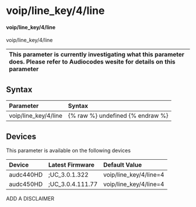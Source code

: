 ﻿---
description: voip/line_key/4/line
search: false
---

# voip/line_key/4/line

#### voip/line_key/4/line

voip/line_key/4/line


| This parameter is currently investigating what this parameter does. Please refer to Audiocodes wesite for details on this parameter | 
| :--- |

## Syntax
| Parameter | Syntax |
| :--- | :--- |
|voip/line_key/4/line | {% raw %} undefined {% endraw %}|

## Devices
This parameter is available on the following devices

| Device | Latest Firmware | Default Value |
|:---|:---|:---|
| audc440HD | ;UC_3.0.1.322 | voip/line_key/4/line=4 
| audc450HD | ;UC_3.0.4.111.77 | voip/line_key/4/line=4 

ADD A DISCLAIMER
